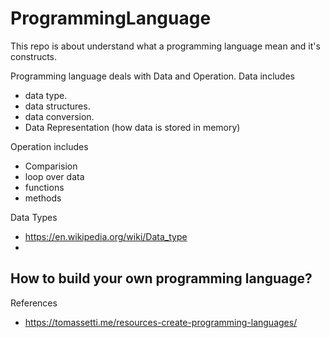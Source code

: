 # ProgrammingLanguage
This repo is about understand what a programming language mean and it's constructs.

Programming language deals with Data and Operation. 
Data includes
- data type.
- data structures.
- data conversion.
- Data Representation (how data is stored in memory) 

Operation includes
- Comparision
- loop over data
- functions
- methods


Data Types
- https://en.wikipedia.org/wiki/Data_type
- 

## How to build your own programming language?



References 
- https://tomassetti.me/resources-create-programming-languages/
